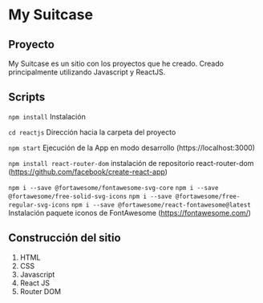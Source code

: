 # My Suitcase

## Proyecto

My Suitcase es un sitio con los proyectos que he creado.
Creado principalmente utilizando Javascript y ReactJS.

## Scripts

`npm install`
Instalación

`cd reactjs`
Dirección hacia la carpeta del proyecto

`npm start`
Ejecución de la App en modo desarrollo (https://localhost:3000)

`npm install react-router-dom`
instalación de repositorio react-router-dom (https://github.com/facebook/create-react-app) 

`npm i --save @fortawesome/fontawesome-svg-core`
`npm i --save @fortawesome/free-solid-svg-icons`
`npm i --save @fortawesome/free-regular-svg-icons`
`npm i --save @fortawesome/react-fontawesome@latest`
Instalación paquete iconos de FontAwesome (https://fontawesome.com/)


## Construcción del sitio

1. HTML
2. CSS
3. Javascript
4. React JS 
5. Router DOM